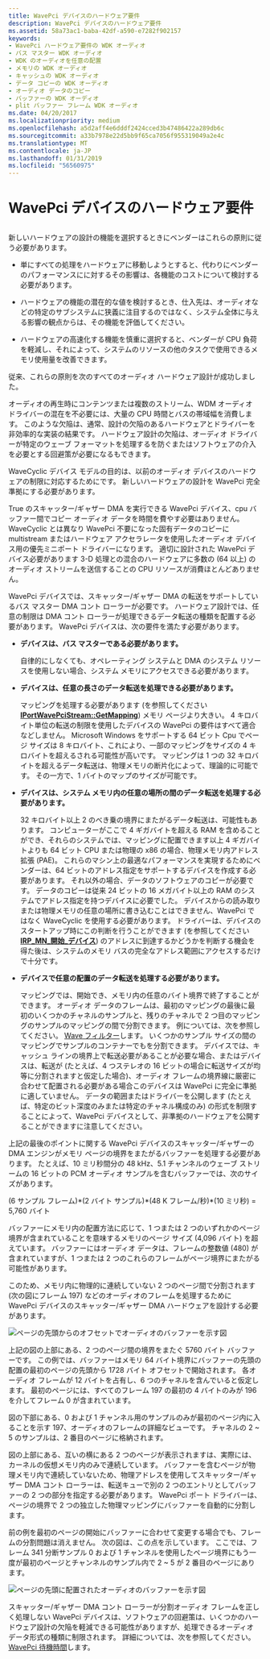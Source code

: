 ```yaml
---
title: WavePci デバイスのハードウェア要件
description: WavePci デバイスのハードウェア要件
ms.assetid: 58a73ac1-baba-42df-a590-e7282f902157
keywords:
- WavePci ハードウェア要件の WDK オーディオ
- バス マスター WDK オーディオ
- WDK のオーディオを任意の配置
- メモリの WDK オーディオ
- キャッシュの WDK オーディオ
- データ コピーの WDK オーディオ
- オーディオ データのコピー
- バッファーの WDK オーディオ
- plit バッファー フレーム WDK オーディオ
ms.date: 04/20/2017
ms.localizationpriority: medium
ms.openlocfilehash: a5d2aff4e6dddf2424cced3b47486422a289db6c
ms.sourcegitcommit: a33b7978e22d5bb9f65ca7056f955319049a2e4c
ms.translationtype: MT
ms.contentlocale: ja-JP
ms.lasthandoff: 01/31/2019
ms.locfileid: "56560975"
---
```

# <a name="hardware-requirements-for-wavepci-devices"></a>WavePci デバイスのハードウェア要件


## <span id="hardware_requirements_for_wavepci_devices"></span><span id="HARDWARE_REQUIREMENTS_FOR_WAVEPCI_DEVICES"></span>


新しいハードウェアの設計の機能を選択するときにベンダーはこれらの原則に従う必要があります。

-   単にすべての処理をハードウェアに移動しようとすると、代わりにベンダーのパフォーマンスにに対するその影響は、各機能のコストについて検討する必要があります。

-   ハードウェアの機能の潜在的な値を検討するとき、仕入先は、オーディオなどの特定のサブシステムに狭義に注目するのではなく、システム全体に与える影響の観点からは、その機能を評価してください。

-   ハードウェアの高速化する機能を慎重に選択すると、ベンダーが CPU 負荷を軽減し、それによって、システムのリソースの他のタスクで使用できるメモリ使用量を改善できます。

従来、これらの原則を次のすべてのオーディオ ハードウェア設計が成功しました。

オーディオの再生時にコンテンツまたは複数のストリーム、WDM オーディオ ドライバーの混在を不必要には、大量の CPU 時間とバスの帯域幅を消費します。 このような欠陥は、通常、設計の欠陥のあるハードウェアとドライバーを非効率的な実装の結果です。 ハードウェア設計の欠陥は、オーディオ ドライバーが特定のウェーブ フォーマットを処理するを防ぐまたはソフトウェアの介入を必要とする回避策が必要になるもできます。

WaveCyclic デバイス モデルの目的は、以前のオーディオ デバイスのハードウェアの制限に対応するためにです。 新しいハードウェアの設計を WavePci 完全準拠にする必要があります。

True のスキャッター/ギャザー DMA を実行できる WavePci デバイス、cpu バッファー間でコピー オーディオ データを時間を費やす必要はありません。 WaveCyclic とは異なり WavePci 不要になった固有データのコピーに multistream またはハードウェア アクセラレータを使用したオーディオ デバイス用の優先ミニポート ドライバーになります。 適切に設計された WavePci デバイス必要があります 3-D 処理との混合のハードウェアに多数の (64 以上) のオーディオ ストリームを送信することの CPU リソースが消費ほとんどありません。

WavePci デバイスでは、スキャッター/ギャザー DMA の転送をサポートしているバス マスター DMA コント ローラーが必要です。 ハードウェア設計では、任意の制限は DMA コント ローラーが処理できるデータ転送の種類を配置する必要があります。 WavePci デバイスは、次の要件を満たす必要があります。

-   **デバイスは、バス マスターである必要があります。**

    自律的にしなくても、オペレーティング システムと DMA のシステム リソースを使用しない場合、システム メモリにアクセスできる必要があります。

-   **デバイスは、任意の長さのデータ転送を処理できる必要があります。**

    マッピングを処理する必要があります (を参照してください[ **IPortWavePciStream::GetMapping**](https://msdn.microsoft.com/library/windows/hardware/ff536909)) メモリ ページより大きい。 4 キロバイト単位の転送の制限を使用したデバイスの WavePci の要件はすべて適合などしません。 Microsoft Windows をサポートする 64 ビット Cpu でページ サイズは 8 キロバイト、これにより、一部のマッピングをサイズの 4 キロバイトを超えるされる可能性が高いです。 マッピングは 1 つの 32 キロバイトを超えるデータ転送は、物理メモリの断片化によって、理論的に可能です。 その一方で、1 バイトのマップのサイズが可能です。

-   **デバイスは、システム メモリ内の任意の場所の間のデータ転送を処理する必要があります。**

    32 キロバイト以上 2 のべき乗の境界にまたがるデータ転送は、可能性もあります。 コンピューターがここで 4 ギガバイトを超える RAM を含めることができ、それらのシステムでは、マッピングに配置できます以上 4 ギガバイトよりも 64 ビット CPU または物理の x86 の場合、物理メモリ内アドレス拡張 (PAE)。 これらのマシン上の最適なパフォーマンスを実現するためにベンダーは、64 ビットのアドレス指定をサポートするデバイスを作成する必要があります。 それ以外の場合、データのソフトウェアのコピーが必要です。 データのコピーは従来 24 ビットの 16 メガバイト以上の RAM のシステムでアドレス指定を持つデバイスに必要でした。 デバイスからの読み取りまたは物理メモリの任意の場所に書き込むことはできません、WavePci ではなく WaveCyclic を使用する必要があります。 ドライバーは、デバイスのスタートアップ時にこの判断を行うことができます (を参照してください[ **IRP\_MN\_開始\_デバイス**](https://msdn.microsoft.com/library/windows/hardware/ff551749)) のアドレスに到達するかどうかを判断する機会を得た後は、システムのメモリ バスの完全なアドレス範囲にアクセスするだけで十分です。

-   **デバイスで任意の配置のデータ転送を処理する必要があります。**

    マッピングでは、開始でき、メモリ内の任意のバイト境界で終了することができます。 オーディオ データのフレームは、最初のマッピングの最後に最初のいくつかのチャネルのサンプルと、残りのチャネルで 2 つ目のマッピングのサンプルのマッピングの間で分割できます。 例については、次を参照してください。 [Wave フィルター](wave-filters.md)します。 いくつかのサンプル サイズの間のマッピングでサンプルのコンテナーでもを分割できます。 デバイスでは、キャッシュ ラインの境界上で転送必要があることが必要な場合、またはデバイスは、転送が (たとえば、4 つステレオの 16 ビットの場合に転送サイズが均等に分割されますと仮定した場合)、オーディオ フレームの境界線に厳密に合わせて配置される必要がある場合このデバイスは WavePci に完全に準拠に適していません。 データの範囲またはドライバーを公開します (たとえば、特定のビット深度のみまたは特定のチャネル構成のみ) の形式を制限することによって、WavePci デバイスとして、非準拠のハードウェアを公開することができますに注意してください。

上記の最後のポイントに関する WavePci デバイスのスキャッター/ギャザーの DMA エンジンがメモリ ページの境界をまたがるバッファーを処理する必要があります。 たとえば、10 ミリ秒間分の 48 kHz、5.1 チャンネルのウェーブ ストリームの 16 ビットの PCM オーディオ サンプルを含むバッファーでは、次のサイズがあります。

(6 サンプル フレーム)\*(2 バイト サンプル)\*(48 K フレーム/秒)\*(10 ミリ秒) = 5,760 バイト

バッファーにメモリ内の配置方法に応じて、1 つまたは 2 つのいずれかのページ境界が含まれていることを意味するメモリのページ サイズ (4,096 バイト) を超えています。 バッファーにはオーディオ データは、フレームの整数値 (480) が含まれていますが、1 つまたは 2 つのこれらのフレームがページ境界にまたがる可能性があります。

このため、メモリ内に物理的に連続していない 2 つのページ間で分割されます (次の図にフレーム 197) などのオーディオのフレームを処理するために WavePci デバイスのスキャッター/ギャザー DMA ハードウェアを設計する必要があります。

![ページの先頭からのオフセットでオーディオのバッファーを示す図](images/framealign.png)

上記の図の上部にある、2 つのページ間の境界をまたぐ 5760 バイト バッファーです。 この例では、バッファーはメモリ 64 バイト境界にバッファーの先頭の配置の最初のページの先頭から 1728 バイト オフセットで開始されます。 各オーディオ フレームが 12 バイトを占有し、6 つのチャネルを含んでいると仮定します。 最初のページには、すべてのフレーム 197 の最初の 4 バイトのみが 196 を介してフレーム 0 が含まれています。

図の下部にある、0 および 1 チャンネル用のサンプルのみが最初のページ内に入ることを示す 197、オーディオのフレームの詳細なビューです。 チャネルの 2 ~ 5 のサンプルは、2 番目のページに格納されます。

図の上部にある、互いの横にある 2 つのページが表示されますは、実際には、カーネルの仮想メモリ内のみで連続しています。 バッファーを含むページが物理メモリ内で連続していないため、物理アドレスを使用してスキャッター/ギャザー DMA コント ローラーは、転送キューで別の 2 つのエントリとしてバッファーの 2 つの部分を指定する必要があります。 WavePci ポート ドライバーは、ページの境界で 2 つの独立した物理マッピングにバッファーを自動的に分割します。

前の例を最初のページの開始にバッファーに合わせて変更する場合でも、フレームの分割問題は消えません。 次の図は、この点を示しています。 ここでは、フレーム 341 分断サンプル 0 および 1 チャンネルを使用したページ境界にもう一度が最初のページとチャンネルのサンプル内で 2 ~ 5 が 2 番目のページにあります。

![ページの先頭に配置されたオーディオのバッファーを示す図](images/framealign2.png)

スキャッター/ギャザー DMA コント ローラーが分割オーディオ フレームを正しく処理しない WavePci デバイスは、ソフトウェアの回避策は、いくつかのハードウェア設計の欠陥を軽減できる可能性がありますが、処理できるオーディオ データ形式の種類に制限されます。 詳細については、次を参照してください。 [WavePci 待機時間](wavepci-latency.md)します。

 

 




